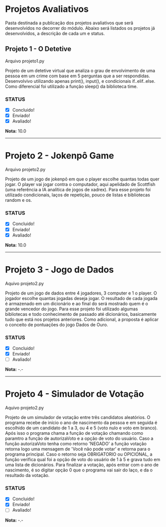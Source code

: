 # Projetos Avaliativos
Pasta destinada a publicação dos projetos avaliativos que serã desenvolvidos no decorrer do módulo. 
Abaixo será listados os projetos já desenvolvidos, a descrição de cada um e status.

## Projeto 1 - O Detetive
  Arquivo projeto1.py
  
  Projeto de um detetive virtual que analiza o grau de envolvimento de uma pessoa em um crime com base em 5 perguntas que a ser respondidas. Desenvolvivo utilizando apenas print(), input(), e condicionais if..elif..else. Como diferencial foi utilizado a função sleep() da biblioteca time.
 
### STATUS
- [x] Concluido!
- [x] Enviado!
- [x] Avaliado!

<strong>Nota:</strong> 10.0

---

# Projeto 2 - Jokenpô Game
  Arquivo projeto2.py

  Projeto de um jogo de jokenpô em que o player escolhe quantas todas quer jogar. O player vai jogar contra o computador, aqui apelidado de Scottfish (uma referência a IA analítica de jogos de xadrex). Para esse projeto foi utilizado condicionais, laços de repetição, pouco de listas e bibliotecas random e os.

### STATUS
- [x] Concluido!
- [x] Enviado!
- [x] Avaliado!

<strong>Nota:</strong> 10.0
  
---

# Projeto 3 - Jogo de Dados
  Aquivo projeto2.py

  Projeto de um jogo de dados entre 4 jogadores, 3 computer e 1 o player. O jogador escolhe quantas jogadas deseja jogar. O resultado de cada jogada é armazenado em um dicionário e ao final do será mostrado quem é o grande vencedor do jogo. Para esse projeto foi utilizado algumas bibliotecas e todo conhecimento de passado até dicionários, basicamente tudo que está nos projetos anteriores. Como adicional, a proposta é aplicar o conceito de pontuações do jogo Dados de Ouro.

### STATUS
 - [x] Concluido!
 - [x] Enviado!
 - [ ] Avaliado!

<strong>Nota:</strong> -.-

---

# Projeto 4 - Simulador de Votação
  Aquivo projeto2.py

  Projeto de um simulador de votação entre três candidatos aleatórios. O programa recebe de início o ano de nascimento da pessoa e em seguida é escolhido de um candidato de 1 a 3, ou 4 e 5 (voto nulo e voto em branco). Após isso o programa chama a função de votação chamando como paramtro a função de autorizaVoto e a opção de voto do usuário. Caso a função autorizaVoto tenha como retorno 'NEGADO' a função votação retorna logo uma mensagem de 'Você não pode votar' e retorna para o programa principal. Caso o retorno seja OBRIGATORIO ou OPICIONAL, a função verifica qual foi a opção de voto do usuário de 1 à 5 e grava tudo em uma lista de dicionários. Para finalizar a votação, após entrar com o ano de nascimento, é so digitar opção 0 que o programa vai sair do laço, e da o resultado da votação.

### STATUS
 - [x] Concluido!
 - [x] Enviado!
 - [ ] Avaliado!

<strong>Nota:</strong> -.-
